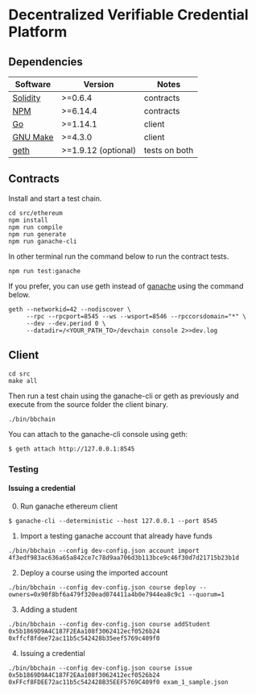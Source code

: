 # Decentralized Verifiable Credential Platform

## Dependencies

| Software                                         | Version             | Notes         |
| ------------------------------------------------ | ------------------- | ------------- |
| [Solidity](https://github.com/ethereum/solidity) | >=0.6.4             | contracts     |
| [NPM](https://github.com/npm/cli)                | >=6.14.4            | contracts     |
| [Go](https://golang.org/doc/go1.12)              | >=1.14.1            | client        |
| [GNU Make](http://ftp.gnu.org/gnu/make/)         | >=4.3.0             | client        |
| [geth](https://github.com/ethereum/go-ethereum)  | >=1.9.12 (optional) | tests on both |


## Contracts

Install and start a test chain.
```
cd src/ethereum
npm install
npm run compile
npm run generate
npm run ganache-cli
```

In other terminal run the command below to run the contract tests.
```
npm run test:ganache
```

If you prefer, you can use geth instead of [ganache](https://truffleframework.com/ganache) using the command below.
```
geth --networkid=42 --nodiscover \
     --rpc --rpcport=8545 --ws --wsport=8546 --rpccorsdomain="*" \
     --dev --dev.period 0 \
     --datadir=/<YOUR_PATH_TO>/devchain console 2>>dev.log
```

## Client

```
cd src
make all
```

Then run a test chain using the ganache-cli or geth as previously and execute from the source folder the client binary.

```
./bin/bbchain
```

You can attach to the ganache-cli console using geth:
```
$ geth attach http://127.0.0.1:8545
```

### Testing

#### Issuing a credential

0. Run ganache ethereum client
```
$ ganache-cli --deterministic --host 127.0.0.1 --port 8545
```

1. Import a testing ganache account that already have funds
```
./bin/bbchain --config dev-config.json account import 4f3edf983ac636a65a842ce7c78d9aa706d3b113bce9c46f30d7d21715b23b1d
```

2. Deploy a course using the imported account
```
./bin/bbchain --config dev-config.json course deploy --owners=0x90f8bf6a479f320ead074411a4b0e7944ea8c9c1 --quorum=1
```

3. Adding a student
```
./bin/bbchain --config dev-config.json course addStudent 0x5b1869D9A4C187F2EAa108f3062412ecf0526b24 0xffcf8fdee72ac11b5c542428b35eef5769c409f0
```

4. Issuing a credential

```
./bin/bbchain --config dev-config.json course issue 0x5b1869D9A4C187F2EAa108f3062412ecf0526b24 0xFFcf8FDEE72ac11b5c542428B35EEF5769C409f0 exam_1_sample.json
```
